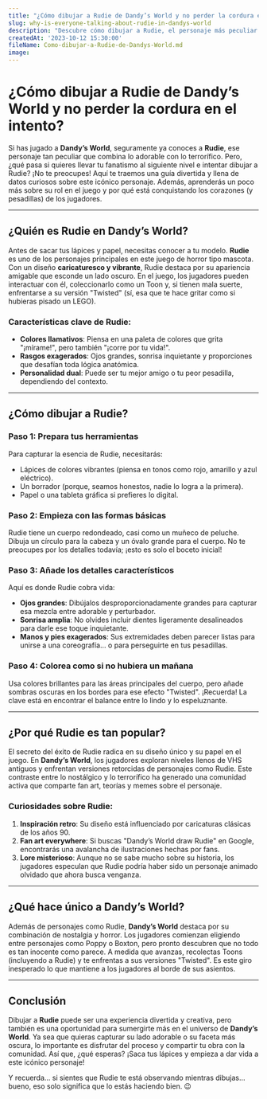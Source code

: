 ```yaml
---
title: "¿Cómo dibujar a Rudie de Dandy’s World y no perder la cordura en el intento?"
slug: why-is-everyone-talking-about-rudie-in-dandys-world
description: "Descubre cómo dibujar a Rudie, el personaje más peculiar de Dandy’s World, mientras te sumerges en su historia, diseño y mecánicas del juego. ¡Prepárate para un viaje lleno de creatividad y risas!"
createdAt: '2023-10-12 15:30:00'
fileName: Como-dibujar-a-Rudie-de-Dandys-World.md
image: 
---
```


# ¿Cómo dibujar a Rudie de Dandy’s World y no perder la cordura en el intento?

Si has jugado a **Dandy’s World**, seguramente ya conoces a **Rudie**, ese personaje tan peculiar que combina lo adorable con lo terrorífico. Pero, ¿qué pasa si quieres llevar tu fanatismo al siguiente nivel e intentar dibujar a Rudie? ¡No te preocupes! Aquí te traemos una guía divertida y llena de datos curiosos sobre este icónico personaje. Además, aprenderás un poco más sobre su rol en el juego y por qué está conquistando los corazones (y pesadillas) de los jugadores.

---

## ¿Quién es Rudie en Dandy’s World?

Antes de sacar tus lápices y papel, necesitas conocer a tu modelo. **Rudie** es uno de los personajes principales en este juego de horror tipo mascota. Con un diseño **caricaturesco y vibrante**, Rudie destaca por su apariencia amigable que esconde un lado oscuro. En el juego, los jugadores pueden interactuar con él, coleccionarlo como un Toon y, si tienen mala suerte, enfrentarse a su versión "Twisted" (sí, esa que te hace gritar como si hubieras pisado un LEGO).

### Características clave de Rudie:
- **Colores llamativos**: Piensa en una paleta de colores que grita "¡mírame!", pero también "¡corre por tu vida!".
- **Rasgos exagerados**: Ojos grandes, sonrisa inquietante y proporciones que desafían toda lógica anatómica.
- **Personalidad dual**: Puede ser tu mejor amigo o tu peor pesadilla, dependiendo del contexto.

---

## ¿Cómo dibujar a Rudie? 

### Paso 1: Prepara tus herramientas
Para capturar la esencia de Rudie, necesitarás:
- Lápices de colores vibrantes (piensa en tonos como rojo, amarillo y azul eléctrico).
- Un borrador (porque, seamos honestos, nadie lo logra a la primera).
- Papel o una tableta gráfica si prefieres lo digital.

### Paso 2: Empieza con las formas básicas
Rudie tiene un cuerpo redondeado, casi como un muñeco de peluche. Dibuja un círculo para la cabeza y un óvalo grande para el cuerpo. No te preocupes por los detalles todavía; ¡esto es solo el boceto inicial!

### Paso 3: Añade los detalles característicos
Aquí es donde Rudie cobra vida:
- **Ojos grandes**: Dibújalos desproporcionadamente grandes para capturar esa mezcla entre adorable y perturbador.
- **Sonrisa amplia**: No olvides incluir dientes ligeramente desalineados para darle ese toque inquietante.
- **Manos y pies exagerados**: Sus extremidades deben parecer listas para unirse a una coreografía... o para perseguirte en tus pesadillas.

### Paso 4: Colorea como si no hubiera un mañana
Usa colores brillantes para las áreas principales del cuerpo, pero añade sombras oscuras en los bordes para ese efecto "Twisted". ¡Recuerda! La clave está en encontrar el balance entre lo lindo y lo espeluznante.

---

## ¿Por qué Rudie es tan popular?

El secreto del éxito de Rudie radica en su diseño único y su papel en el juego. En **Dandy’s World**, los jugadores exploran niveles llenos de VHS antiguos y enfrentan versiones retorcidas de personajes como Rudie. Este contraste entre lo nostálgico y lo terrorífico ha generado una comunidad activa que comparte fan art, teorías y memes sobre el personaje.

### Curiosidades sobre Rudie:
1. **Inspiración retro**: Su diseño está influenciado por caricaturas clásicas de los años 90.
2. **Fan art everywhere**: Si buscas "Dandy’s World draw Rudie" en Google, encontrarás una avalancha de ilustraciones hechas por fans.
3. **Lore misterioso**: Aunque no se sabe mucho sobre su historia, los jugadores especulan que Rudie podría haber sido un personaje animado olvidado que ahora busca venganza.

---

## ¿Qué hace único a Dandy’s World?

Además de personajes como Rudie, **Dandy’s World** destaca por su combinación de nostalgia y horror. Los jugadores comienzan eligiendo entre personajes como Poppy o Boxton, pero pronto descubren que no todo es tan inocente como parece. A medida que avanzas, recolectas Toons (incluyendo a Rudie) y te enfrentas a sus versiones "Twisted". Es este giro inesperado lo que mantiene a los jugadores al borde de sus asientos.

---

## Conclusión

Dibujar a **Rudie** puede ser una experiencia divertida y creativa, pero también es una oportunidad para sumergirte más en el universo de **Dandy’s World**. Ya sea que quieras capturar su lado adorable o su faceta más oscura, lo importante es disfrutar del proceso y compartir tu obra con la comunidad. Así que, ¿qué esperas? ¡Saca tus lápices y empieza a dar vida a este icónico personaje!

Y recuerda… si sientes que Rudie te está observando mientras dibujas… bueno, eso solo significa que lo estás haciendo bien. 😉